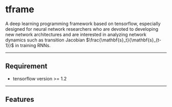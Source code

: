 # tframe
A deep learning programming framework based on tensorflow, especially designed for neural network researchers who are devoted to developing new network architectures and are interested in analyzing network dynamics such as transition Jacobian $\frac{\mathbf{s}_t}{\mathbf{s}_{t-1}}$ in training RNNs.

---
## Requirement
* tensorflow version >= 1.2

---
## Features



